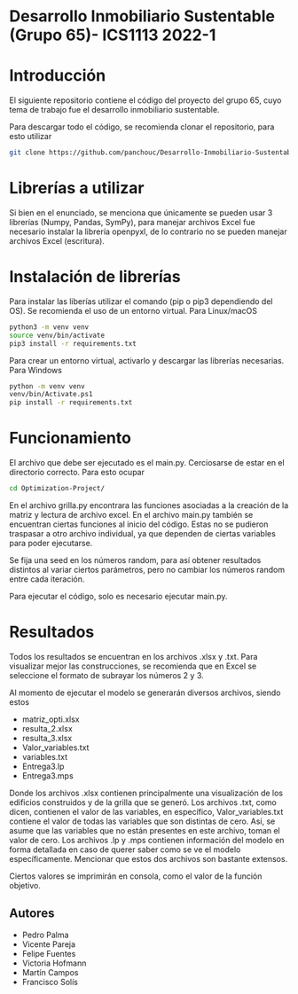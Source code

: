 # Desarrollo Inmobiliario Sustentable (Grupo 65)- ICS1113 2022-1 
# Introducción
El siguiente repositorio contiene el código del proyecto del grupo 65, cuyo tema de trabajo fue el desarrollo inmobiliario sustentable.

Para descargar todo el código, se recomienda clonar el repositorio, para esto utilizar
```sh
git clone https://github.com/panchouc/Desarrollo-Inmobiliario-Sustentable.git
``` 
# Librerías a utilizar
Si bien en el enunciado, se menciona que únicamente se pueden usar 3 librerías (Numpy, Pandas, SymPy), para manejar archivos Excel fue necesario instalar la librería
openpyxl, de lo contrario no se pueden manejar archivos Excel (escritura).

# Instalación de librerías
Para instalar las liberías utilizar el comando (pip o pip3 dependiendo del OS). Se recomienda el uso de un entorno virtual. Para Linux/macOS
```sh
python3 -m venv venv
source venv/bin/activate
pip3 install -r requirements.txt
```
Para crear un entorno virtual, activarlo y descargar las librerías necesarias.
Para Windows

```sh
python -m venv venv
venv/bin/Activate.ps1
pip install -r requirements.txt
```
# Funcionamiento
El archivo que debe ser ejecutado es el main.py. Cerciosarse de estar en el directorio correcto. Para esto ocupar
```sh
cd Optimization-Project/
```
En el archivo grilla.py encontrara las funciones asociadas a la creación de la matriz y lectura de archivo excel.
En el archivo main.py también se encuentran ciertas funciones al inicio del código. Estas no se pudieron traspasar a otro archivo individual, ya que dependen de ciertas variables para poder ejecutarse. 

Se fija una seed en los números random, para así obtener resultados distintos al variar ciertos parámetros, pero no cambiar los números random entre cada iteración.

Para ejecutar el código, solo es necesario ejecutar main.py.
# Resultados
Todos los resultados se encuentran en los archivos .xlsx y .txt. Para visualizar mejor las construcciones, se recomienda que en Excel se seleccione el formato de subrayar los números 2 y 3.

Al momento de ejecutar el modelo se generarán diversos archivos, siendo estos

* matriz_opti.xlsx
* resulta_2.xlsx
* resulta_3.xlsx
* Valor_variables.txt
* variables.txt
* Entrega3.lp
* Entrega3.mps

Donde los archivos .xlsx contienen principalmente una visualización de los edificios construidos y de la grilla que se generó. Los archivos .txt, como dicen, contienen el valor de las variables, en específico, Valor_variables.txt contiene el valor de todas las variables que son distintas de cero. Así, se asume que las
variables que no están presentes en este archivo, toman el valor de cero. Los archivos .lp y .mps contienen información del modelo en forma detallada en caso de querer saber como se ve el modelo específicamente. Mencionar que estos dos archivos son bastante extensos. 

Ciertos valores se imprimirán en consola, como el valor de la función objetivo.
## Autores

* Pedro Palma
* Vicente Pareja
* Felipe Fuentes
* Victoria Hofmann
* Martín Campos
* Francisco Solís